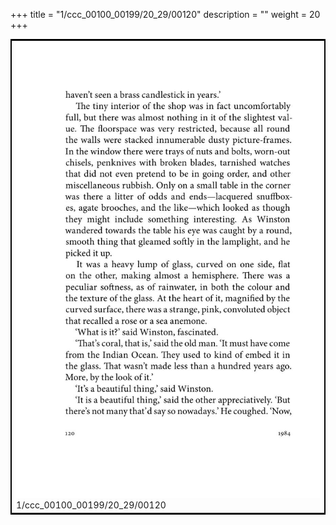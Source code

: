 +++
title = "1/ccc_00100_00199/20_29/00120"
description = ""
weight = 20
+++

<table style="border:2px solid black;max-width:800px;max-height:800px;" 
><tr><td>
<img class="center-fit-jpg"
src="/jpg_/out_jpg_1984__120.jpg">
1/ccc_00100_00199/20_29/00120
</img></td></tr></table>
